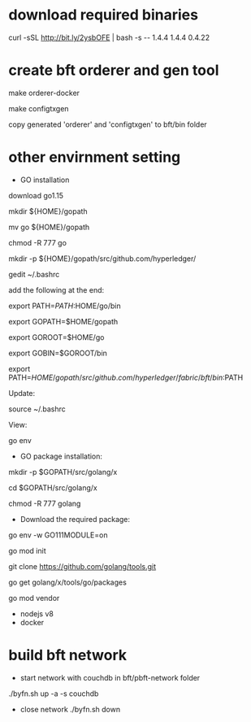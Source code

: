 # download required binaries
curl -sSL http://bit.ly/2ysbOFE | bash -s -- 1.4.4 1.4.4 0.4.22

# create bft orderer and gen tool
make orderer-docker

make configtxgen

copy generated 'orderer' and 'configtxgen' to bft/bin folder

# other envirnment setting
- GO installation

download go1.15

mkdir ${HOME}/gopath

mv go ${HOME}/gopath

chmod -R 777 go

mkdir -p ${HOME}/gopath/src/github.com/hyperledger/

gedit ~/.bashrc

add the following at the end:

export PATH=$PATH:$HOME/go/bin

export GOPATH=$HOME/gopath

export GOROOT=$HOME/go

export GOBIN=$GOROOT/bin

export PATH=$HOME/gopath/src/github.com/hyperledger/fabric/bft/bin:$PATH

Update:

source ~/.bashrc

View:

go env

- GO package installation:

mkdir -p $GOPATH/src/golang/x

cd $GOPATH/src/golang/x

chmod -R 777 golang

- Download the required package:

go env -w GO111MODULE=on

go mod init

git clone https://github.com/golang/tools.git

go get golang/x/tools/go/packages

go mod vendor

- nodejs v8
- docker

# build bft network
- start network with couchdb
in bft/pbft-network folder

./byfn.sh up -a -s couchdb

- close network
./byfn.sh down